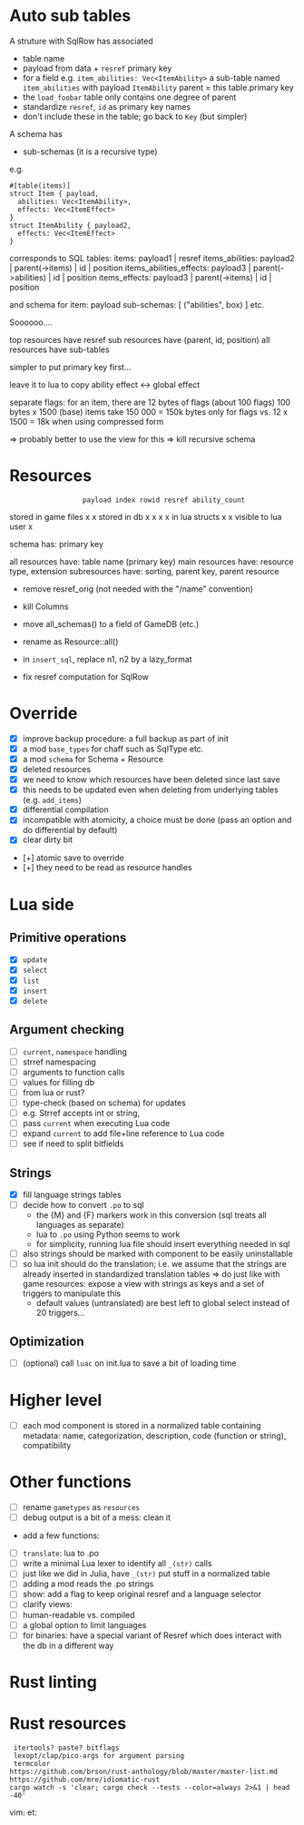 # Auto sub tables

A struture with SqlRow has associated
 * table name
 * payload from data + `resref` primary key
 * for a field e.g. `item_abilities: Vec<ItemAbility>` a sub-table
   named `item_abilities`
   with payload `ItemAbility`
   parent = this table.primary key
 * the `load_foobar` table only contains one degree of parent
 * standardize `resref`, `id` as primary key names
 * don't include these in the table; go back to `Key` (but simpler)

A schema has
 * sub-schemas (it is a recursive type)
 

e.g.
```
#[table(items)]
struct Item { payload,
  abilities: Vec<ItemAbility>,
  effects: Vec<ItemEffect>
}
struct ItemAbility { payload2,
  effects: Vec<ItemEffect>
}
```

corresponds to SQL tables:
    items: payload1 | resref
    items_abilities: payload2 | parent(->items) | id | position
    items_abilities_effects: payload3 | parent(->abilities) | id | position
    items_effects: payload3 | parent(->items) | id | position

and schema for item:
    payload
    sub-schemas: [ ("abilities", box<abilities>) ] etc.
    
Soooooo....

 top resources have resref
 sub resources have (parent, id, position)
 all resources have sub-tables

 simpler to put primary key first...

 leave it to lua to copy ability effect <-> global effect

separate flags:
  for an item, there are 12 bytes of flags (about 100 flags)
  100 bytes x 1500 (base) items take 150 000 = 150k bytes only for flags
  vs. 12 x 1500 = 18k when using compressed form

=> probably better to use the view for this
=> kill recursive schema


# Resources
                      payload index rowid resref ability_count
stored in game files  x                          x
stored in db          x       x     x     x
in lua structs        x                   x
visible to lua user   x

schema has: primary key

all resources have: table name (primary key)
main resources have: resource type, extension
subresources have: sorting, parent key, parent resource


 - remove resref_orig (not needed with the "/name" convention)

  - kill Columns
  - move all_schemas() to a field of GameDB (etc.)
  - rename as Resource::all()
  - in `insert_sql`, replace n1, n2 by a lazy_format
  - fix resref computation for SqlRow

# Override
 - [x] improve backup procedure: a full backup as part of init
 - [x] a mod `base_types` for chaff such as SqlType etc.
 - [x] a mod `schema` for Schema + Resource
 - [x] deleted resources
  - [x] we need to know which resources have been deleted since last save
  - [x] this needs to be updated even when deleting from underlying
        tables (e.g. `add_items`)
 - [x] differential compilation
  - [x] incompatible with atomicity, a choice must be done (pass an option and do differential by default)
  - [x] clear dirty bit
 - [+] atomic save to override
 - [+] they need to be read as resource handles
# Lua side
## Primitive operations
 - [x] `update`
 - [x] `select`
 - [x] `list`
 - [x] `insert`
 - [x] `delete`
## Argument checking
 - [ ] `current`, `namespace` handling
 - [ ] strref namespacing
 - [ ] arguments to function calls
 - [ ] values for filling db
 - [ ] from lua or rust?
 - [ ] type-check (based on schema) for updates
 - [ ] e.g. Strref accepts int or string,
 - [ ] pass `current` when executing Lua code
 - [ ] expand `current` to add file+line reference to Lua code
 - [ ] see if need to split bitfields
## Strings
 - [x] fill language strings tables
 - [ ] decide how to convert `.po` to sql
	- the {M} and {F} markers work in this conversion (sql treats all
		languages as separate)
	- lua to `.po` using Python seems to work
	- for simplicity, running lua file should insert everything needed in sql
 - [ ] also strings should be marked with component to be easily uninstallable
 - [ ] so lua init should do the translation; i.e. we assume that the
		strings are already inserted in standardized translation tables
  => do just like with game resources: expose a view with strings as keys
  and a set of triggers to manipulate this
	- default values (untranslated) are best left to global select instead
		of 20 triggers...
## Optimization
 - [ ] (optional) call `luac` on init.lua to save a bit of loading time
# Higher level
 - [ ] each mod component is stored in a normalized table containing
   metadata: name, categorization, description, code (function or string),
   compatibility
# Other functions
 - [ ] rename `gametypes` as `resources`
 - [ ] debug output is a bit of a mess: clean it
 - add a few functions:
  - [ ] `translate`: lua to .po
   - [ ] write a minimal Lua lexer to identify all `_(str)` calls
   - [ ] just like we did in Julia, have `_(str)` put stuff in a normalized
     table
  - [ ] adding a mod reads the .po strings
 - [ ] show: add a flag to keep original resref and a language selector
 - [ ] clarify views:
 - [ ] human-readable vs. compiled
 - [ ] a global option to limit languages
 - [ ] for binaries: have a special variant of Resref which does interact with
	 the db in a different way
# Rust linting
# Rust resources
	 itertools? paste? bitflags
	 lexopt/clap/pico-args for argument parsing
	 termcolor
	https://github.com/brson/rust-anthology/blob/master/master-list.md
	https://github.com/mre/idiomatic-rust
	cargo watch -s 'clear; cargo check --tests --color=always 2>&1 | head -40'

vim: et:
